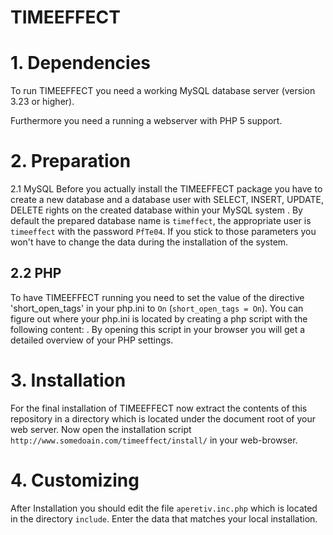 TIMEEFFECT
==========

# 1. Dependencies
To run TIMEEFFECT you need a working MySQL database server (version 3.23 or higher).

Furthermore you need a running a webserver with PHP 5 support.

# 2. Preparation
2.1 MySQL
Before you actually install the TIMEEFFECT package you have to create a new database and a database user with
SELECT, INSERT, UPDATE, DELETE rights on the created database within your MySQL system .
By default the prepared database name is `timeffect`, the appropriate user
is `timeeffect` with the password `PfTe04`. If you stick to those parameters you won't have to
change the data during the installation of the system.

## 2.2	PHP
To have TIMEEFFECT running you need to set the value of the directive 'short_open_tags' in
your php.ini to `On` (`short_open_tags = On`). You can figure out where your php.ini
is located by creating a php script with the following content: <?php phpinfo(); ?>.
By opening this script in your browser you will get a detailed overview of your PHP settings.

# 3. Installation
For the final installation of TIMEEFFECT now extract the contents of this repository in a directory which
is located under the document root of your web server.
Now open the installation script `http://www.somedoain.com/timeeffect/install/` in your web-browser.

# 4. Customizing
After Installation you should edit the file `aperetiv.inc.php` which is located in the directory `include`.
Enter the data that matches your local installation.
